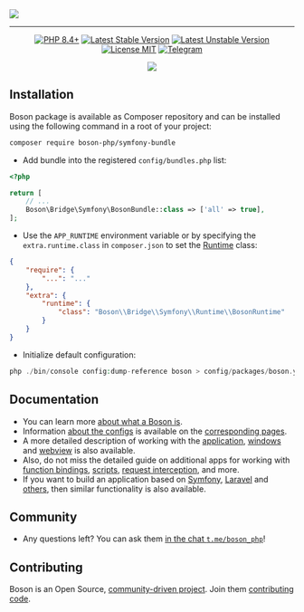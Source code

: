 <a href="https://github.com/boson-php/boson">
    <img align="center" src="https://habrastorage.org/webt/-8/h1/5o/-8h15o6klbga13kzsltqqmk8jlm.png" />
</a>

---

<p align="center">
    <a href="https://packagist.org/packages/boson-php/symfony-bundle"><img src="https://poser.pugx.org/boson-php/symfony-bundle/require/php?style=for-the-badge" alt="PHP 8.4+"></a>
    <a href="https://packagist.org/packages/boson-php/symfony-bundle"><img src="https://poser.pugx.org/boson-php/symfony-bundle/version?style=for-the-badge" alt="Latest Stable Version"></a>
    <a href="https://packagist.org/packages/boson-php/symfony-bundle"><img src="https://poser.pugx.org/boson-php/symfony-bundle/v/unstable?style=for-the-badge" alt="Latest Unstable Version"></a>
    <a href="https://raw.githubusercontent.com/boson-php/boson/blob/master/LICENSE"><img src="https://poser.pugx.org/boson-php/symfony-bundle/license?style=for-the-badge" alt="License MIT"></a>
    <a href="https://t.me/boson_php"><img src="https://img.shields.io/static/v1?label=&message=Join+To+Community&color=24A1DE&style=for-the-badge&logo=telegram&logoColor=white" alt="Telegram" /></a>
</p>
<p align="center">
    <a href="https://github.com/boson-php/symfony-bundle/actions/workflows/tests.yml"><img src="https://img.shields.io/github/actions/workflow/status/boson-php/boson/tests.yml?label=Tests&style=flat-square&logo=unpkg"></a>
</p>

## Installation

Boson package is available as Composer repository and can 
be installed using the following command in a root of your project:

```bash
composer require boson-php/symfony-bundle
```

- Add bundle into the registered `config/bundles.php` list:
```php
<?php

return [
    // ...
    Boson\Bridge\Symfony\BosonBundle::class => ['all' => true],
];
```

- Use the `APP_RUNTIME` environment variable or by specifying the 
  `extra.runtime.class` in `composer.json` to set the 
  [Runtime](https://symfony.com/doc/current/components/runtime.html) class:
```json
{
    "require": {
        "...": "..."
    },
    "extra": {
        "runtime": {
            "class": "Boson\\Bridge\\Symfony\\Runtime\\BosonRuntime"
        }
    }
}
```

- Initialize default configuration:
```php
php ./bin/console config:dump-reference boson > config/packages/boson.yaml
```

## Documentation

- You can learn more [about what a Boson is](https://bosonphp.com/introduction.html).
- Information [about the configs](https://bosonphp.com/configuration.html) is 
  available on the [corresponding pages](https://bosonphp.com/application-configuration.html).
- A more detailed description of working with the [application](https://bosonphp.com/application.html), 
  [windows](https://bosonphp.com/window.html) and [webview](https://bosonphp.com/webview.html) 
  is also available.
- Also, do not miss the detailed guide on additional apps for working with 
  [function bindings](https://bosonphp.com/bindings-api.html),
  [scripts](https://bosonphp.com/scripts-api.html),
  [request interception](https://bosonphp.com/schemes-api.html), and more.
- If you want to build an application based on 
  [Symfony](https://bosonphp.com/symfony-adapter.html), 
  [Laravel](https://bosonphp.com/laravel-adapter.html) and 
  [others](https://bosonphp.com/psr7-adapter.html), 
  then similar functionality is also available.

## Community

- Any questions left? You can ask them 
  [in the chat `t.me/boson_php`](https://t.me/boson_php)!

## Contributing

Boson is an Open Source, [community-driven project](https://github.com/boson-php/boson/graphs/contributors). 
Join them [contributing code](https://bosonphp.com/contribution.html).

